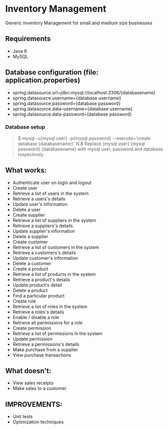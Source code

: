 # Inventory Management
Generic Inventory Management for small and medium size businesses

## Requirements
* Java 8
* MySQL


## Database configuration (file: application.properties)
* spring.datasource.url=jdbc:mysql://localhost:3306/{databasename}
* spring.datasource.username={database username}
* spring.datasource.password={database password}
* spring.datasource.data-username={database username}
* spring.datasource.data-password={database password}

 ### Database setup
 > $ mysql -u{mysql user} -p{mysql password} --execute='create database {databasename}'
  *N.B* Replace {mysql user} {mysql password} {databasename} with mysql user, password and database respectively
  

## What works:

* Authenticate user on login and logout
* Create user
* Retrieve a list of users in the system
* Retrieve a users's details
* Update user's information
* Delete a user
* Create supplier
* Retrieve a list of suppliers in the system
* Retrieve a suppliers's details
* Update supplier's information
* Delete a supplier
* Create customer
* Retrieve a list of customers in the system
* Retrieve a customers's details
* Update customer's information
* Delete a customer
* Create a product
* Retrieve a list of products in the system
* Retrieve a product's details
* Update product's detail
* Delete a product
* Find a particular product
* Create role
* Retrieve a list of roles in the system
* Retrieve a roles's details
* Enable / disable a role
* Retrieve all permissions for a role
* Create permission
* Retrieve a list of permissions in the system
* Update permission
* Retrieve a permissions's details
* Make purchase from a supplier
* View purchase transactions

## What doesn't:

* View sales receipts
* Make sales to a customer

## IMPROVEMENTS:

* Unit tests
* Optimization techniques
